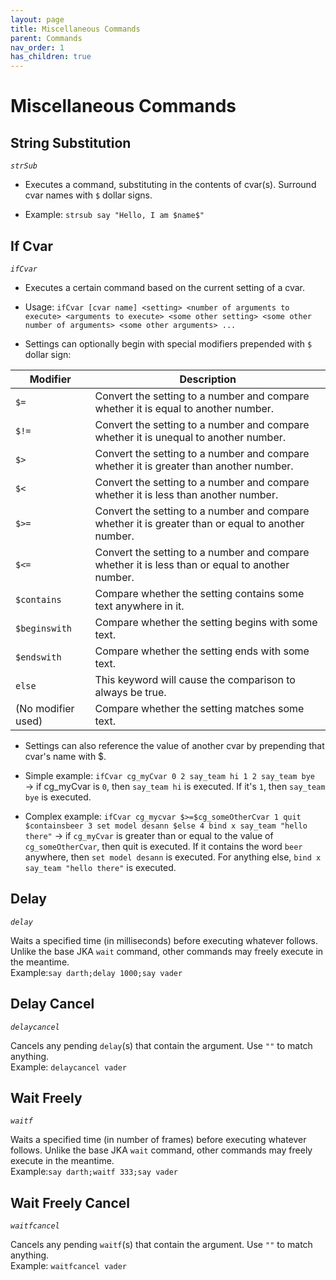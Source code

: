 ```yaml
---
layout: page
title: Miscellaneous Commands
parent: Commands
nav_order: 1
has_children: true
---
```


# Miscellaneous Commands

## String Substitution 
*`strSub`*

-   Executes a command, substituting in the contents of cvar(s). Surround cvar names with `$` dollar signs.

-   Example: `strsub say "Hello, I am $name$"`


## If Cvar 
*`ifCvar`*

-   Executes a certain command based on the current setting of a cvar.

-   Usage: `ifCvar [cvar name] <setting> <number of arguments to execute> <arguments to execute> <some other setting> <some other number of arguments> <some other arguments> ...`

-   Settings can optionally begin with special modifiers prepended with `$` dollar sign:


| **Modifier**       	| **Description**                                                                                    	|
|--------------------	|----------------------------------------------------------------------------------------------------	|
| `$=`               	| Convert the setting to a number and compare whether it is equal to another number.                 	|
| `$!=`              	| Convert the setting to a number and compare whether it is unequal to another number.               	|
| `$>`               	| Convert the setting to a number and compare whether it is greater than another number.             	|
| `$<`               	| Convert the setting to a number and compare whether it is less than another number.                	|
| `$>=`              	| Convert the setting to a number and compare whether it is greater than or equal to another number. 	|
| `$<=`              	| Convert the setting to a number and compare whether it is less than or equal to another number.    	|
| `$contains`        	| Compare whether the setting contains some text anywhere in it.                                     	|
| `$beginswith`      	| Compare whether the setting begins with some text.                                                 	|
| `$endswith`        	| Compare whether the setting ends with some text.                                                   	|
| `else`             	| This keyword will cause the comparison to always be true.                                          	|
| (No modifier used) 	| Compare whether the setting matches some text.

-   Settings can also reference the value of another cvar by prepending that cvar's name with $.

-   Simple example: `ifCvar cg_myCvar 0 2 say_team hi 1 2 say_team bye` → if cg\_myCvar is `0`, then `say_team hi` is executed. If it's `1`, then `say_team bye` is executed.

-   Complex example: `ifCvar cg_mycvar $>=$cg_someOtherCvar 1 quit $containsbeer 3 set model desann $else 4 bind x say_team "hello there"` → if `cg_myCvar` is greater than or equal to the value of `cg_someOtherCvar`, then quit is executed. If it contains the word `beer` anywhere, then `set model desann` is executed. For anything else, `bind x say_team "hello there"` is executed.

## Delay
*`delay`*

Waits a specified time (in milliseconds) before executing whatever follows. Unlike the base JKA `wait` command, other commands may freely execute in the meantime.  
Example:`say darth;​delay 1000;​say vader`

## Delay Cancel 
*`delaycancel`*

Cancels any pending `delay`(s) that contain the argument. Use `""` to match anything.  
 Example: `delaycancel vader`

## Wait Freely 
*`waitf`*

Waits a specified time (in number of frames) before executing whatever follows. Unlike the base JKA `wait` command, other commands may freely execute in the meantime.  
Example:`say darth;​waitf 333;​say vader`

## Wait Freely Cancel 
*`waitfcancel`*

Cancels any pending `waitf`(s) that contain the argument. Use `""` to match anything.  
Example: `waitfcancel vader`